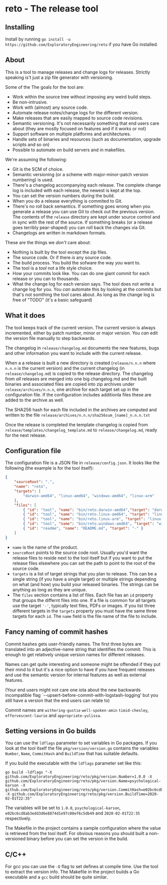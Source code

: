 # reto - The release tool

## Installing

Install by running `go install -u https://github.com/ExploratoryEngineering/reto` if you
have Go installed.

## About

This is a tool to manage releases and change logs for releases. Strictly
speaking is't just a zip file generator with versioning.

Some of the The goals for the tool are:

* Work within the source tree without imposing any weird build steps.
* Be non-intrusive.
* Work with (almost) any source code.
* Automate release notes/change logs for the different version.
* Make releases that are easily mapped to source code revisions.
* Semantic versioning. It's not necessarily something that end users care
  about (they are mostly focused on features and if it works or not)
* Support software on multiple platforms and architectures.
* Handle sets of binaries and resources (such as documentation, upgrade scripts
  and so on)
* Possible to automate on build servers and in makefiles.

We're assuming the following:

* Git is the SCM of choice.
* Semantic versioning (or a scheme with major-minor-patch version numbering) is
  used.
* There's a changelog accompanying each release. The complete change log is
  included with each release, the newest is kept at the top.
* You can set the version numbers during the build.
* When you do a release everything is commited to Git.
* There's no roll back semantics. If something goes wrong when you generate a
  release you can use Git to check out the previous version.
  The contents of the `release` directory are kept under source control and
  in sync with the rest of the source. If something breaks (or a release goes
  terribly pear-shaped) you can roll back the changes via Git.
* Changelogs are written in markdown formats.

These are the things we *don't* care about:

* Nothing is built by the tool except the zip files.
* The source code. Or if there *is* any source code.
* The build process. You build the sofware the way *you* want to.
* The tool is a *tool* not a life style choice.
* How your commits look like. You can do one giant commit for each release or
  you can to thousands.
* What the change log for each version says. The tool does not write a change
  log for you. You *can* automate this by looking at the commits but that's not
  somthing the tool cares about. As long as the change log is free of "TODO"
  (it's a basic safeguard)

## What it does

The tool keeps track of the current version. The current version is always
incremented, either by patch number, minor or major version. You *can* edit the
version file manually to step backwards.

The changelog in `release/changelog.md` documents the new features, bugs and
other information you want to include with the current release.

When a a release is built a new directory is created (`release/n.n.n` where
`n.n.n` is the current version) and the current changelog (in
`release/changelog.md`) is copied to the release directory. The changelog from
*all* releases are merged into one big changelog.md and the built binaries and
associated files are copied into zip archives under `release/archives/n.n.n`, one
archive for each target set up in the configuration file. If the configuration
includes additionla files these are added to the archive as well.

The SHA256 hash for each file included in the archives are computed and written
to the file `release/archives/n.n.n/sha256sum_[name]_n.n.n.txt`

Once the release is completed the template changelog is copied from
`release/templates/changelog_template.md` to `release/changelog.md`, ready for
the next release.

## Configuration file

The configuration file is a JSON file in `release/config.json`. It looks like
the following (the example is for the tool itself):

```json
{
    "sourceRoot": ".",
    "name": "reto",
    "targets": [
        "darwin-amd64", "linux-amd64", "windows-amd64", "linux-arm"
    ],
    "files": [
        { "id": "tool", "name": "bin/reto.darwin-amd64","target": "darwin-amd64" },
        { "id": "tool", "name": "bin/reto.linux-amd64", "target": "linux-amd64" },
        { "id": "tool", "name": "bin/reto.linux-arm", "target": "linux-arm" },
        { "id": "tool", "name": "bin/reto.windows-amd64", "target": "windows-amd64" },
        { "id": "readme", "name": "README.md", "target": "-" }
    ]
}
```

* `name` is the name of the product.
* `sourceRoot` points to the source code root. Usually you'd want the release
  files to reside next to the tool itself but if you want to put the release
  files elsewhere you can set the path to point to the root of the source code.
* `targets` is a list of target strings that you plan to release. This can be a
  single string (if you have a single target) or multiple strings depending on
  what (and how) you build your released binaries. The strings can be anything
  as long as they are unique.
* The `files` section contains a list of files. Each file has an `id` property
  that groups the differnt files into one. If a file is common for all targets
  use the target `'-'`, typically text files, PDFs or images. If you list three
  different targets in the `targets` property you must have the same three targets
  for each `id`. The `name` field is the file name of the file to include.

## Fancy naming of commit hashes

Commit hashes gets user-friendly names. The first three bytes are translated
into an adjective-name string that identifies the commit. This is enough to
get relatively unique version names for different releases.

Names can get quite interesting and someone might be offended if they put their
mind to it but it's a nice option to have if you have frequent releases and
use the semantic version for internal features as well as external features.

(Your end users might not care one iota about the new backwards incompatible
flag `--upsert-before-commit-with-logstash-logging' but you still have a version
that the end users can relate to)

Commit names are `withering-gustie` `well-spoken-amin` `timid-chesley`,
`effervescent-laurie` and `appropriate-yulissa`.

## Setting versions in Go builds

You can use the `ldflags` parameter to set variables in Go packages. If you look
at the tool itself the file `pkg/version/version.go` contains the variables
`Number`, `Name`, `CommitHash` and `BuildTime` that has suitable defaults.

If you build the executable with the `ldflags` parameter set like this:

```shell
go build -ldflags "-X github.com/ExploratoryEngineering/reto/pkg/version.Number=1.0.0 -X github.com/ExploratoryEngineering/reto/pkg/version.Name=psychological-karson -X github.com/ExploratoryEngineering/reto/pkg/version.CommitHash=e02bc6cd8ab3edd3d6e8874d1e97c08ef6c5db49 -X github.com/ExploratoryEngineering/reto/pkg/version.BuildTime=2020-02-01T22:35"
```

The variables will be set to `1.0.0`, `psychological-karson`,
`e02bc6cd8ab3edd3d6e8874d1e97c08ef6c5db49` and `2020-02-01T22:35` respectively.

The Makefile in the project contains a sample configuration where the value is
retrieved from the tool itself. For obvious reasons you should built a non-versioned
binary before you can set the version in the build.

## C/C++

For gcc you can use the `-D` flag to set defines at compile time. Use the tool
to extract the version info. The Makefile in the project builds a Go executable
and a `gcc` build should be quite similar.
